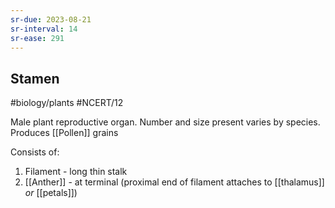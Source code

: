```yaml
---
sr-due: 2023-08-21
sr-interval: 14
sr-ease: 291
---
```

## Stamen
#biology/plants #NCERT/12 

Male plant reproductive organ. Number and size present varies by species. Produces [[Pollen]] grains

Consists of:
1. Filament - long thin stalk
2. [[Anther]] - at terminal
(proximal end of filament attaches to [[thalamus]] *or* [[petals]])
